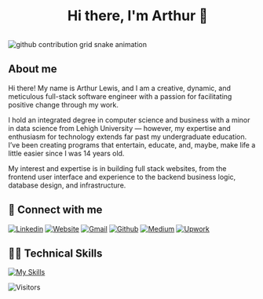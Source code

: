 <ul align="center">
  <summary><h1 style="display: inline-block">Hi there, I'm Arthur 👋</h1></summary>
</ul>

<!-- Snake -->
<picture>
  <source media="(prefers-color-scheme: dark)" srcset="https://raw.githubusercontent.com/lalewis7/lalewis7/output/github-contribution-grid-snake-dark.svg">
  <source media="(prefers-color-scheme: light)" srcset="https://raw.githubusercontent.com/lalewis7/lalewis7/output/github-contribution-grid-snake.svg">
  <img alt="github contribution grid snake animation" src="https://raw.githubusercontent.com/lalewis7/lalewis7/output/github-contribution-grid-snake.svg">
</picture>

<!-- About -->
## About me

Hi there! My name is Arthur Lewis, and I am a creative, dynamic, and meticulous full-stack software engineer with a passion for facilitating positive change through my work.

I hold an integrated degree in computer science and business with a minor in data science from Lehigh University — however, my expertise and enthusiasm for technology extends far past my undergraduate education. I’ve been creating programs that entertain, educate, and, maybe, make life a little easier since I was 14 years old.

My interest and expertise is in building full stack websites, from the frontend user interface and experience to the backend business logic, database design, and infrastructure.

<!-- Connect -->
## 🤝 Connect with me

[![Linkedin][Linkedin]][Linkedin-url]
[![Website][Website]][Website-url]
[![Gmail][Gmail]][Gmail-url]
[![Github][Github]][Github-url]
[![Medium][Medium]][Medium-url]
[![Upwork][Upwork]][Upwork-url]


<!-- Tech Stack -->
## 👨‍💻 Technical Skills

[![My Skills](https://skillicons.dev/icons?i=java,js,ts,py,react,vue,jquery,bootstrap,html,css,sass,spring,express,nodejs,php,nginx,postman,mysql,postgres,mongodb,aws,azure,docker,git,github,vscode,githubactions)](https://skillicons.dev)

![Visitors](https://api.visitorbadge.io/api/visitors?path=lalewis7&countColor=%23263759)

[Linkedin]: https://img.shields.io/badge/linkedin-0A66C2?style=for-the-badge&logo=linkedin&logoColor=white
[Linkedin-url]: https://www.linkedin.com/in/arthur-lewis/
[Medium]: https://img.shields.io/badge/medium-000000?style=for-the-badge&logo=medium&logoColor=white
[Medium-url]: https://medium.com/@arthur.lewis
[Upwork]: https://img.shields.io/badge/upwork-6FDA44?style=for-the-badge&logo=upwork&logoColor=white
[Upwork-url]: https://www.upwork.com/freelancers/~0163c22c20ba2fdf7d
[Gmail]: https://img.shields.io/badge/gmail-EA4335?style=for-the-badge&logo=gmail&logoColor=white
[Gmail-url]: mailto:l.arthur.lewis7@gmail.com
[Github]: https://img.shields.io/badge/github-181717?style=for-the-badge&logo=github&logoColor=white
[Github-url]: https://github.com/lalewis7
[Website]: https://img.shields.io/badge/website-4234FE?style=for-the-badge&logoColor=white
[Website-url]: https://arthurlewis.net/